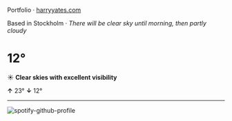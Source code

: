 Portfolio · [harryyates.com](https://harryyates.com)

<!-- WEATHER_START -->
Based in Stockholm · *There will be clear sky until morning, then partly cloudy*

# 12°
☀️ **Clear skies with excellent visibility**

**↑** 23° **↓** 12°

---
<!-- WEATHER_END -->

<p align="left">
  <a>
    <img src="https://spotify-github-profile.kittinanx.com/api/view?uid=bigbello&cover_image=true&theme=natemoo-re&show_offline=true&background_color=121212&interchange=false&bar_color=53b14f&bar_color_cover=false" alt="spotify-github-profile">
  </a>
</p>